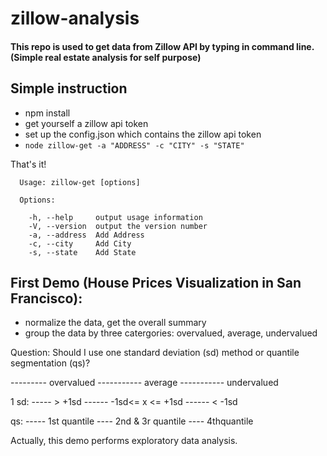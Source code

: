 # zillow-analysis

#### This repo is used to get data from Zillow API by typing in command line. (Simple real estate analysis for self purpose)

## Simple instruction

* npm install
* get yourself a zillow api token
* set up the config.json which contains the zillow api token
* `node zillow-get -a "ADDRESS" -c "CITY" -s "STATE"`

That's it! 

      Usage: zillow-get [options]
    
      Options:
    
        -h, --help     output usage information
        -V, --version  output the version number
        -a, --address  Add Address
        -c, --city     Add City
        -s, --state    Add State
        

## First Demo (House Prices Visualization in San Francisco):
* normalize the data, get the overall summary
* group the data by three catergories:  overvalued, average, undervalued

Question: Should I use one standard deviation (sd) method or quantile segmentation (qs)?

---------   overvalued ----------- average ----------- undervalued 
   
1 sd:  -----   > +1sd  ------   -1sd<= x <= +1sd   ------     < -1sd 

qs: -----   1st quantile  ----   2nd & 3r quantile  ---- 4thquantile

Actually, this demo performs exploratory data analysis.
